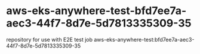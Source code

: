 # aws-eks-anywhere-test-bfd7ee7a-aec3-44f7-8d7e-5d7813335309-35
repository for use with E2E test job aws-eks-anywhere-test:bfd7ee7a-aec3-44f7-8d7e-5d7813335309-35
